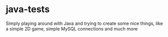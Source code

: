 # java-tests
Simply playing around with Java and trying to create some nice things, like a simple 2D game, simple MySQL connections and much more
